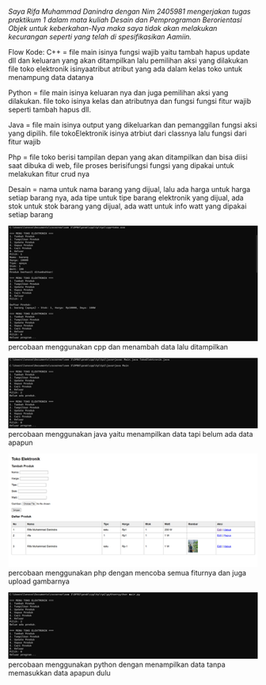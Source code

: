 *Saya Rifa Muhammad Danindra dengan Nim  2405981 mengerjakan 
  tugas praktikum 1 dalam mata kuliah Desain dan Pemprograman Berorientasi Objek
  untuk keberkahan-Nya maka saya tidak akan melakukan kecurangan 
  seperti yang telah di spesifikasikan Aamiin.*

  Flow Kode:
C++ = file main isinya fungsi wajib yaitu tambah hapus update dll dan keluaran yang akan ditampilkan lalu pemilihan aksi yang dilakukan
      file toko elektronik isinyaatribut atribut yang ada dalam kelas toko untuk menampung data datanya
      
Python = file main isinya keluaran nya dan juga pemilihan aksi yang dilakukan. file toko isinya kelas dan atributnya dan fungsi fungsi fitur              wajib seperti tambah hapus dll.

Java = file main isinya output yang dikeluarkan dan pemanggilan fungsi aksi yang dipilih. file tokoElektronik isinya atrbiut dari classnya lalu           fungsi dari fitur wajib

Php = file toko berisi tampilan depan yang akan ditampilkan dan bisa diisi saat dibuka di web, file proses berisifungsi fungsi yang dipakai untuk melakukan fitur  crud nya


Desain = 
 nama untuk nama barang yang dijual, lalu ada harga untuk harga setiap barang nya, ada tipe untuk tipe barang elektronik yang dijual, ada stok untuk stok barang yang dijual, ada watt untuk info watt yang dipakai setiap barang

![Dokumentasi](dokumentasi/cpp.png)
percobaan menggunakan cpp dan menambah data lalu ditampilkan

![Dokumentasi](dokumentasi/java.png)
percobaan menggunakan java yaitu menampilkan data tapi belum ada data apapun

![Dokumentasi](dokumentasi/php.png)
percobaan menggunakan php dengan mencoba semua fiturnya dan juga upload gambarnya

![Dokumentasi](dokumentasi/python.png)
percobaan menggunakan python dengan menampilkan data tanpa memasukkan data apapun dulu













